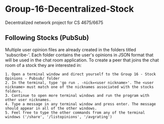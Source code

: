 # Group-16-Decentralized-Stock
Decentralized network project for CS 4675/6675

## Following Stocks (PubSub)


Multiple user opinion files are already created in the folders titled 'subscribe-<user nickname>'. Each folder contains the user's opinions in JSON format that will be used in the chat room application. To create a peer that joins the chat room of a stock they are interested in:

	1. Open a terminal window and direct yourself to the Group 16 - Stock Opinions - Pubsub/ folder
	2. In the terminal, type 'go run . -nick=<user nickname>'. The <user nickname> must match one of the nicknames associated with the stocks folders.
	3. Continue to open more terminal windows and run the program with other user nicknames.
	4. Type a message in any terminal window and press enter. The message should appear in all of the other windows. 
	5. Feel free to type the other commands from any of the terminal windows ('/share', '/listopinions', '/avgrating')
